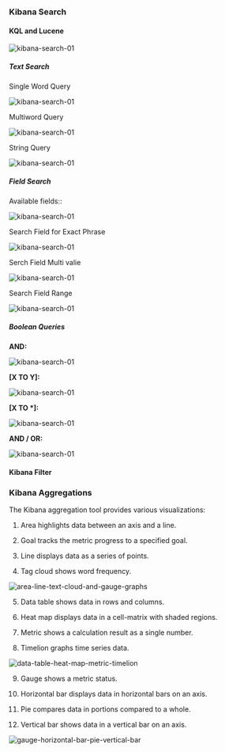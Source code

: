 ### Kibana Search

#### KQL and Lucene

![kibana-search-01](images/kibana-search/kibana-search-01.png)

##### Text Search

Single Word Query

![kibana-search-01](images/kibana-search/kibana-search-02.png)

Multiword Query

![kibana-search-01](images/kibana-search/kibana-search-03.png)

String Query

![kibana-search-01](images/kibana-search/kibana-search-04.png)

##### Field Search

Available fields:: 

![kibana-search-01](images/kibana-search/kibana-search-05.png)

Search Field for Exact Phrase

![kibana-search-01](images/kibana-search/kibana-search-06.png)

Serch Field Multi valie

![kibana-search-01](images/kibana-search/kibana-search-07.png)

Search Field Range

![kibana-search-01](images/kibana-search/kibana-search-08.png)


##### Boolean Queries

**AND:**

![kibana-search-01](images/kibana-search/kibana-search-09.png)

**\[X TO Y\]:**

![kibana-search-01](images/kibana-search/kibana-search-10.png)

**\[X TO \*\]:**

![kibana-search-01](images/kibana-search/kibana-search-11.png)

**AND / OR:**

![kibana-search-01](images/kibana-search/kibana-search-12.png)

#### Kibana Filter

### Kibana Aggregations

The Kibana aggregation tool provides various visualizations:

1. Area highlights data between an axis and a line.

2. Goal tracks the metric progress to a specified goal.

3. Line displays data as a series of points.

4. Tag cloud shows word frequency.

![area-line-text-cloud-and-gauge-graphs](images/kibana-search/area-line-text-cloud-and-gauge-graphs.png)

5. Data table shows data in rows and columns.

6. Heat map displays data in a cell-matrix with shaded regions.

7. Metric shows a calculation result as a single number.

8. Timelion graphs time series data.

![data-table-heat-map-metric-timelion](images/kibana-search/data-table-heat-map-metric-timelion.png)

9. Gauge shows a metric status.

10. Horizontal bar displays data in horizontal bars on an axis.

11. Pie compares data in portions compared to a whole.

12. Vertical bar shows data in a vertical bar on an axis.

![gauge-horizontal-bar-pie-vertical-bar](images/kibana-search/gauge-horizontal-bar-pie-vertical-bar.png)

